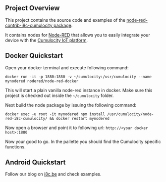 Project Overview
-------------
This project contains the source code and examples of the [node-red-contrib-i8c-cumulocity package](https://www.npmjs.com/package/node-red-contrib-i8c-cumulocity).

It contains nodes for [Node-RED](https://nodered.org/) that allows you to easily integrate your device with the [Cumulocity IoT platform](https://www.cumulocity.com).

Docker Quickstart
-------------
Open your docker terminal and execute following command:

``docker run -it -p 1880:1880 -v ~/cumulocity:/usr/cumulocity --name mynodered nodered/node-red-docker``

This will start a plain vanilla node-red instance in docker. Make sure this project is checked out inside the ``~/cumulocity`` folder.

Next build the node package by issuing the following command:

``docker exec -u root -it mynodered npm install /usr/cumulocity/node-red-i8c-cumulocity/ && docker restart mynodered``

Now open a browser and point it to following url: ``http://<your docker host>:1880``

Now your good to go. In the pallette you should find the Cumulocity specific functions.

Android Quickstart
-------------
Follow our blog on [i8c.be](http://www.i8c.be/) and check examples.